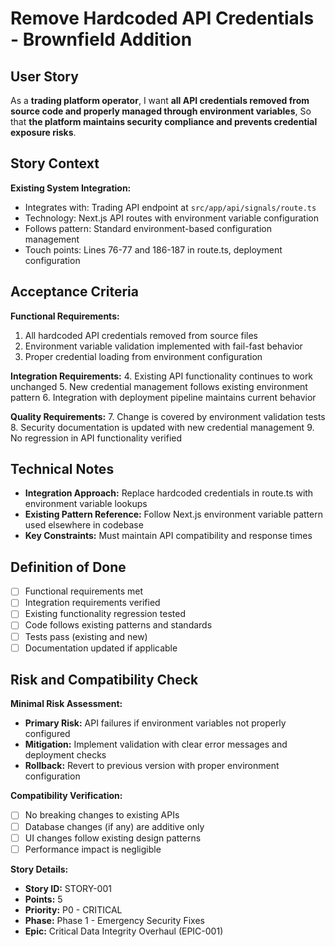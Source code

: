 # Remove Hardcoded API Credentials - Brownfield Addition

## User Story

As a **trading platform operator**,
I want **all API credentials removed from source code and properly managed through environment variables**,
So that **the platform maintains security compliance and prevents credential exposure risks**.

## Story Context

**Existing System Integration:**
- Integrates with: Trading API endpoint at `src/app/api/signals/route.ts`
- Technology: Next.js API routes with environment variable configuration
- Follows pattern: Standard environment-based configuration management
- Touch points: Lines 76-77 and 186-187 in route.ts, deployment configuration

## Acceptance Criteria

**Functional Requirements:**
1. All hardcoded API credentials removed from source files
2. Environment variable validation implemented with fail-fast behavior
3. Proper credential loading from environment configuration

**Integration Requirements:**
4. Existing API functionality continues to work unchanged
5. New credential management follows existing environment pattern
6. Integration with deployment pipeline maintains current behavior

**Quality Requirements:**
7. Change is covered by environment validation tests
8. Security documentation is updated with new credential management
9. No regression in API functionality verified

## Technical Notes

- **Integration Approach:** Replace hardcoded credentials in route.ts with environment variable lookups
- **Existing Pattern Reference:** Follow Next.js environment variable pattern used elsewhere in codebase
- **Key Constraints:** Must maintain API compatibility and response times

## Definition of Done

- [ ] Functional requirements met
- [ ] Integration requirements verified
- [ ] Existing functionality regression tested
- [ ] Code follows existing patterns and standards
- [ ] Tests pass (existing and new)
- [ ] Documentation updated if applicable

## Risk and Compatibility Check

**Minimal Risk Assessment:**
- **Primary Risk:** API failures if environment variables not properly configured
- **Mitigation:** Implement validation with clear error messages and deployment checks
- **Rollback:** Revert to previous version with proper environment configuration

**Compatibility Verification:**
- [ ] No breaking changes to existing APIs
- [ ] Database changes (if any) are additive only
- [ ] UI changes follow existing design patterns
- [ ] Performance impact is negligible

**Story Details:**
- **Story ID:** STORY-001
- **Points:** 5
- **Priority:** P0 - CRITICAL
- **Phase:** Phase 1 - Emergency Security Fixes
- **Epic:** Critical Data Integrity Overhaul (EPIC-001)